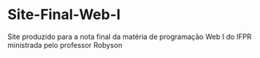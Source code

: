 # Site-Final-Web-I
Site produzido para a nota final da matéria de programação Web I do IFPR ministrada pelo professor Robyson
